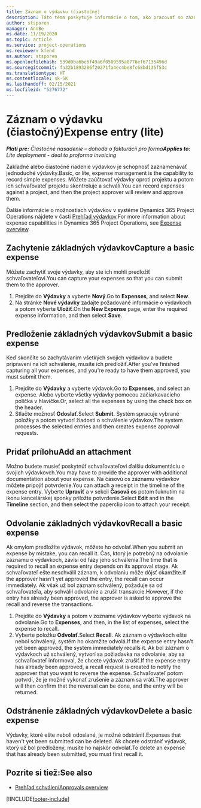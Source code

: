 ```yaml
---
title: Záznam o výdavku (čiastočný)
description: Táto téma poskytuje informácie o tom, ako pracovať so záznamom o výdavku pri čiastočnom nasadení.
author: stsporen
manager: AnnBe
ms.date: 11/19/2020
ms.topic: article
ms.service: project-operations
ms.reviewer: kfend
ms.author: stsporen
ms.openlocfilehash: 539d0ba6be6f49a6f0509595a0776ef67135496d
ms.sourcegitcommit: fa32b1893286f20271fa4ec4be8fc68bd135f53c
ms.translationtype: HT
ms.contentlocale: sk-SK
ms.lasthandoff: 02/15/2021
ms.locfileid: "5276772"
---
```

# <a name="expense-entry-lite"></a><span data-ttu-id="eae5a-103">Záznam o výdavku (čiastočný)</span><span class="sxs-lookup"><span data-stu-id="eae5a-103">Expense entry (lite)</span></span>

<span data-ttu-id="eae5a-104">_**Platí pre:** Čiastočné nasadenie – dohoda o fakturácii pro forma_</span><span class="sxs-lookup"><span data-stu-id="eae5a-104">_**Applies to:** Lite deployment - deal to proforma invoicing_</span></span>

<span data-ttu-id="eae5a-105">Základné alebo čiastočné riadenie výdavkov je schopnosť zaznamenávať jednoduché výdavky.</span><span class="sxs-lookup"><span data-stu-id="eae5a-105">Basic, or lite, expense management is the capability to record simple expenses.</span></span> <span data-ttu-id="eae5a-106">Môžete zaúčtovať výdavky oproti projektu a potom ich schvaľovateľ projektu skontroluje a schváli.</span><span class="sxs-lookup"><span data-stu-id="eae5a-106">You can record expenses against a project, and then the project approver will review and approve them.</span></span>

<span data-ttu-id="eae5a-107">Ďalšie informácie o možnostiach výdavkov v systéme Dynamics 365 Project Operations nájdete v časti [Prehľad výdavkov](expense-overview.md).</span><span class="sxs-lookup"><span data-stu-id="eae5a-107">For more information about expense capabilities in Dynamics 365 Project Operations, see [Expense overview](expense-overview.md).</span></span>

## <a name="capture-a-basic-expense"></a><span data-ttu-id="eae5a-108">Zachytenie základných výdavkov</span><span class="sxs-lookup"><span data-stu-id="eae5a-108">Capture a basic expense</span></span>

<span data-ttu-id="eae5a-109">Môžete zachytiť svoje výdavky, aby ste ich mohli predložiť schvaľovateľovi.</span><span class="sxs-lookup"><span data-stu-id="eae5a-109">You can capture your expenses so that you can submit them to the approver.</span></span>

1. <span data-ttu-id="eae5a-110">Prejdite do **Výdavky** a vyberte **Nový**.</span><span class="sxs-lookup"><span data-stu-id="eae5a-110">Go to **Expenses**, and select **New**.</span></span>
2. <span data-ttu-id="eae5a-111">Na stránke **Nové výdavky** zadajte požadované informácie o výdavkoch a potom vyberte **Uložiť**.</span><span class="sxs-lookup"><span data-stu-id="eae5a-111">On the **New Expense** page, enter the required expense information, and then select **Save**.</span></span>

## <a name="submit-a-basic-expense"></a><span data-ttu-id="eae5a-112">Predloženie základných výdavkov</span><span class="sxs-lookup"><span data-stu-id="eae5a-112">Submit a basic expense</span></span>

<span data-ttu-id="eae5a-113">Keď skončíte so zachytávaním všetkých svojich výdavkov a budete pripravení na ich schválenie, musíte ich predložiť.</span><span class="sxs-lookup"><span data-stu-id="eae5a-113">After you've finished capturing all your expenses, and you're ready to have them approved, you must submit them.</span></span>

1. <span data-ttu-id="eae5a-114">Prejdite do **Výdavky** a vyberte výdavok.</span><span class="sxs-lookup"><span data-stu-id="eae5a-114">Go to **Expenses**, and select an expense.</span></span> <span data-ttu-id="eae5a-115">Alebo vyberte všetky výdavky pomocou začiarkavacieho políčka v hlavičke.</span><span class="sxs-lookup"><span data-stu-id="eae5a-115">Or, select all the expenses by using the check box on the header.</span></span>
2. <span data-ttu-id="eae5a-116">Stlačte možnosť **Odoslať**.</span><span class="sxs-lookup"><span data-stu-id="eae5a-116">Select **Submit**.</span></span> <span data-ttu-id="eae5a-117">Systém spracuje vybrané položky a potom vytvorí žiadosti o schválenie výdavkov.</span><span class="sxs-lookup"><span data-stu-id="eae5a-117">The system processes the selected entries and then creates expense approval requests.</span></span>

## <a name="add-an-attachment"></a><span data-ttu-id="eae5a-118">Pridať prílohu</span><span class="sxs-lookup"><span data-stu-id="eae5a-118">Add an attachment</span></span>

<span data-ttu-id="eae5a-119">Možno budete musieť poskytnúť schvaľovateľovi ďalšiu dokumentáciu o svojich výdavkovch.</span><span class="sxs-lookup"><span data-stu-id="eae5a-119">You may have to provide the approver with additional documentation about your expense.</span></span> <span data-ttu-id="eae5a-120">Na časovú os záznamu výdavkov môžete pripojiť potvrdenie.</span><span class="sxs-lookup"><span data-stu-id="eae5a-120">You can attach a receipt in the timeline of the expense entry.</span></span> <span data-ttu-id="eae5a-121">Vyberte **Upraviť** a v sekcii **Časová os** potom ťuknutím na ikonu kancelárskej sponky priložte potvrdenie.</span><span class="sxs-lookup"><span data-stu-id="eae5a-121">Select **Edit** and in the **Timeline** section, and then select the paperclip icon to attach your receipt.</span></span>

## <a name="recall-a-basic-expense"></a><span data-ttu-id="eae5a-122">Odvolanie základných výdavkov</span><span class="sxs-lookup"><span data-stu-id="eae5a-122">Recall a basic expense</span></span>

<span data-ttu-id="eae5a-123">Ak omylom predložíte výdavok, môžete ho odvolať.</span><span class="sxs-lookup"><span data-stu-id="eae5a-123">When you submit an expense by mistake, you can recall it.</span></span> <span data-ttu-id="eae5a-124">Čas, ktorý je potrebný na odvolanie záznamu o výdavkoch, závisí od fázy jeho schválenia.</span><span class="sxs-lookup"><span data-stu-id="eae5a-124">The time that is required to recall an expense entry depends on its approval stage.</span></span>  <span data-ttu-id="eae5a-125">Ak schvaľovateľ ešte neschválil záznam, k odvolaniu môže dôjsť okamžite.</span><span class="sxs-lookup"><span data-stu-id="eae5a-125">If the approver hasn't yet approved the entry, the recall can occur immediately.</span></span> <span data-ttu-id="eae5a-126">Ak však už bol záznam schválený, požaduje sa od schvaľovateľa, aby schválil odvolanie a zrušil transakcie.</span><span class="sxs-lookup"><span data-stu-id="eae5a-126">However, if the entry has already been approved, the approver is asked to approve the recall and reverse the transactions.</span></span>

1. <span data-ttu-id="eae5a-127">Prejdite do **Výdavky** a potom v zozname výdavkov vyberte výdavok na odvolanie.</span><span class="sxs-lookup"><span data-stu-id="eae5a-127">Go to **Expenses**, and then, in the list of expenses, select the expense to recall.</span></span>
2. <span data-ttu-id="eae5a-128">Vyberte položku **Odvolať**.</span><span class="sxs-lookup"><span data-stu-id="eae5a-128">Select **Recall**.</span></span> <span data-ttu-id="eae5a-129">Ak záznam o výdavkoch ešte nebol schválený, systém ho okamžite odvolá.</span><span class="sxs-lookup"><span data-stu-id="eae5a-129">If the expense entry hasn't yet been approved, the system immediately recalls it.</span></span> <span data-ttu-id="eae5a-130">Ak bol záznam o výdavkoch už schválený, vytvorí sa požiadavka na odvolanie, aby sa schvaľovateľ informoval, že chcete výdavok zrušiť.</span><span class="sxs-lookup"><span data-stu-id="eae5a-130">If the expense entry has already been approved, a recall request is created to notify the approver that you want to reverse the expense.</span></span> <span data-ttu-id="eae5a-131">Schvaľovateľ potom potvrdí, že je možné vykonať zrušenie a záznam sa vráti.</span><span class="sxs-lookup"><span data-stu-id="eae5a-131">The approver will then confirm that the reversal can be done, and the entry will be returned.</span></span>

## <a name="delete-a-basic-expense"></a><span data-ttu-id="eae5a-132">Odstránenie základných výdavkov</span><span class="sxs-lookup"><span data-stu-id="eae5a-132">Delete a basic expense</span></span>

<span data-ttu-id="eae5a-133">Výdavky, ktoré ešte neboli odoslané, je možné odstrániť.</span><span class="sxs-lookup"><span data-stu-id="eae5a-133">Expenses that haven't yet been submitted can be deleted.</span></span> <span data-ttu-id="eae5a-134">Ak chcete odstrániť výdavok, ktorý už bol predložený, musíte ho najskôr odvolať.</span><span class="sxs-lookup"><span data-stu-id="eae5a-134">To delete an expense that has already been submitted, you must first recall it.</span></span>

## <a name="see-also"></a><span data-ttu-id="eae5a-135">Pozrite si tiež:</span><span class="sxs-lookup"><span data-stu-id="eae5a-135">See also</span></span>

- [<span data-ttu-id="eae5a-136">Prehľad schválení</span><span class="sxs-lookup"><span data-stu-id="eae5a-136">Approvals overview</span></span>](../approvals/approvals-overview.md)


[!INCLUDE[footer-include](../includes/footer-banner.md)]
